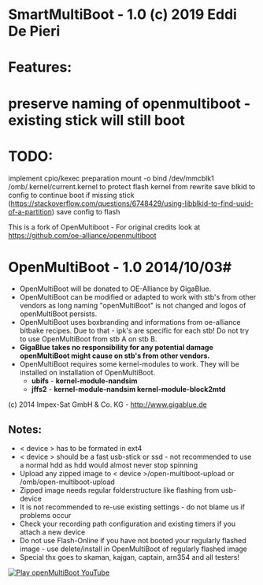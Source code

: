 # SmartMultiBoot - 1.0 (c) 2019 Eddi De Pieri

# Features:

# preserve naming of openmultiboot - existing stick will still boot

# TODO: 
implement cpio/kexec preparation
mount -o bind /dev/mmcblk1 /omb/.kernel/current.kernel to protect flash kernel from rewrite
save blkid to config to continue boot if missing stick (https://stackoverflow.com/questions/6748429/using-libblkid-to-find-uuid-of-a-partition)
save config to flash


This is a fork of OpenMultiboot - For original credits look at https://github.com/oe-alliance/openmultiboot

# OpenMultiBoot - 1.0 2014/10/03#

- OpenMultiBoot will be donated to OE-Alliance by GigaBlue.
- OpenMultiBoot can be modified or adapted to work with stb's from other vendors as long naming "openMultiBoot" is not changed and logos of openMultiBoot persists.
- OpenMultiBoot uses boxbranding and informations from oe-alliance bitbake recipes. Due to that - ipk's are specific for each stb! Do not try to use OpenMultiBoot from stb A on stb B.
- **GigaBlue takes no responsibility for any potential damage openMultiBoot might cause on stb's from other vendors.**
- OpenMultiBoot requires some kernel-modules to work. They will be installed on installation of OpenMultiBoot.
    - **ubifs** - **kernel-module-nandsim**
    - **jffs2** - **kernel-module-nandsim kernel-module-block2mtd**

(c) 2014 Impex-Sat GmbH & Co. KG - http://www.gigablue.de


## Notes: ##
- < device > has to be formated in ext4
- < device > should be a fast usb-stick or ssd - not recommended to use a normal hdd as hdd would almost never stop spinning
- Upload any zipped image to < device >/open-multiboot-upload or /omb/open-multiboot-upload
- Zipped image needs regular folderstructure like flashing from usb-device
- It is not recommended to re-use existing settings - do not blame us if problems occur
- Check your recording path configuration and existing timers if you attach a new device
- Do not use Flash-Online if you have not booted your regularly flashed image - use delete/install in OpenMultiBoot of regularly flashed image
- Special thx goes to skaman, kajgan, captain, arn354 and all testers!

[![Play openMultiBoot YouTube](http://img.youtube.com/vi/WYOYCraLoMk/0.jpg)](https://www.youtube.com/watch?v=WYOYCraLoMk)
